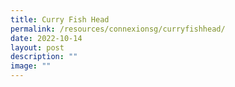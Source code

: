 ```yaml
---
title: Curry Fish Head
permalink: /resources/connexionsg/curryfishhead/
date: 2022-10-14
layout: post
description: ""
image: ""
---
```

